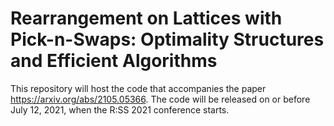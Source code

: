 # Rearrangement on Lattices with Pick-n-Swaps: Optimality Structures and Efficient Algorithms

This repository will host the code that accompanies the paper https://arxiv.org/abs/2105.05366. The code will be released on or before July 12, 2021, when the R:SS 2021 conference starts. 
